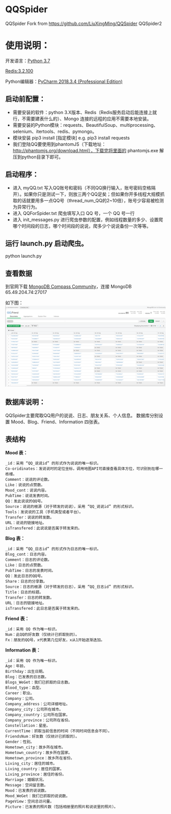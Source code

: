 # QQSpider
QQSpider Fork from https://github.com/LiuXingMing/QQSpider QQSpider2

# 使用说明：

开发语言：[Python 3.7](https://www.python.org/ftp/python/3.7.2/python-3.7.2-amd64.exe)

[Redis:3.2.100](https://github.com/MSOpenTech/redis/releases/download/win-3.2.100/Redis-x64-3.2.100.msi)

Python编辑器：[PyCharm 2018.3.4 (Professional Edition)](https://www.mongodb.com/download-center/community)

## 启动前配置：

* 需要安装的软件：python 3.X版本、Redis（Redis服务启动后能连接上就行，不需要建表什么的）、Mongo 连接的远程的应用不需要本地安装。
* 需要安装的Python模块：requests、BeautifulSoup、multiprocessing、selenium、itertools、redis、pymongo。
* 模块安装 pip3 install [指定模块] e.g. pip3 install requests
* 我们登陆QQ要使用到phantomJS（下载地址：http://phantomjs.org/download.html），下载完将里面的 phantomjs.exe 解压到python目录下即可。


## 启动程序：

* 进入 myQQ.txt 写入QQ账号和密码（不同QQ换行输入，账号密码空格隔开）。如果你只是测试一下，则放三两个QQ足矣；但如果你开多线程大规模抓取的话就要用多一点QQ号（thread_num_QQ的2~10倍），账号少容易被检测为异常行为。
* 进入 QQForSpider.txt 爬虫填写入口 QQ 号，一个 QQ 号一行
* 进入 init_messages.py 进行爬虫参数的配置，例如线程数量的多少、设置爬哪个时间段的日志，哪个时间段的说说，爬多少个说说备份一次等等。

## 运行 launch.py 启动爬虫。
python launch.py

## 查看数据
到官网下载 [MongoDB Compass Community](https://www.mongodb.com/download-center/community)，连接 MongoDB 65.49.204.74:27017

如下图：
![截图](https://github.com/fantasylion/QQSpider/blob/master/Document/20190211172713.png?raw=true)

## 数据库说明：
QQSpider主要爬取QQ用户的说说、日志、朋友关系、个人信息。 
数据库分别设置 Mood、Blog、Friend、Information 四张表。

## 表结构

__Mood 表：__
```
_id：采用 “QQ_说说id” 的形式作为说说的唯一标识。 
Co-oridinates：发说说时的定位坐标，调用地图API可直接查看具体方位，可识别到在哪一栋楼。 
Comment：说说的评论数。 
Like：说说的点赞数。 
Mood_cont：说说内容。 
PubTime：说说发表时间。 
QQ：发此说说的QQ号。 
Source：说说的根源（对于转发的说说），采用 “QQ_说说id” 的形式标识。 
Tools：发说说的工具（手机类型或者平台）。 
Transfer：说说的转发数。 
URL：说说的链接地址。 
isTransfered：此说说是否属于转发来的。
```

__Blog 表：__
```
_id：采用 “QQ_日志id” 的形式作为日志的唯一标识。 
Blog_cont：日志内容。 
Comment：日志的评论数。 
Like：日志的点赞数。 
PubTime：日志的发表时间。 
QQ：发此日志的QQ号。 
Share：日志的分享数。 
Source：日志的根源（对于转发的日志），采用 “QQ_日志id” 的形式标识。 
Title：日志的标题。 
Transfer：日志的转发数。 
URL：日志的链接地址。 
isTransfered：此日志是否属于转发来的。
```

__Friend 表：__
```
_id：采用 QQ 作为唯一标识。 
Num：此QQ的好友数（仅统计已抓取到的）。 
Fx：朋友的QQ号，x代表第几位好友，x从1开始逐渐迭加。
```

__Information 表：__
```
_id：采用 QQ 作为唯一标识。 
Age：年龄。 
Birthday：出生日期。 
Blog：已发表的日志数。 
Blogs_WeGet：我们已抓取的日志数。 
Blood_type：血型。 
Career：职业。 
Company：公司。 
Company_address：公司详细地址。 
Company_city：公司所在城市。 
Company_country：公司所在国家。 
Company_province：公司所在省份。 
Constellation：星座。 
CurrentTime：抓取当前信息的时间（不同时间信息会不同）。 
FriendsNum：好友数（仅统计已抓取的）。 
Gender：性别。 
Hometown_city：故乡所在城市。 
Hometown_country：故乡所在国家。 
Hometown_province：故乡所在省份。 
Living_city：居住的城市。 
Living_country：居住的国家。 
Living_province：居住的省份。 
Marriage：婚姻状况。 
Message：空间留言数。 
Mood：已发表的说说数。 
Mood_WeGet：我们已抓取的说说数。 
PageView：空间总访问量。 
Picture：已发表的照片数（包括相册里的照片和说说里的照片）。
```


